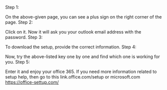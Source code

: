 Step 1:

On the above-given page, you can see a plus sign on the right corner of the page.
Step 2:

Click on it. Now it will ask you your outlook email address with the password.
Step 3:

To download the setup, provide the correct information.
Step 4:

Now, try the above-listed key one by one and find which one is working for you.
Step 5:

Enter it and enjoy your office 365. If you need more information related to setup help, then go to this link.office.com/setup or microsoft.com
 https://office-settup.com/
